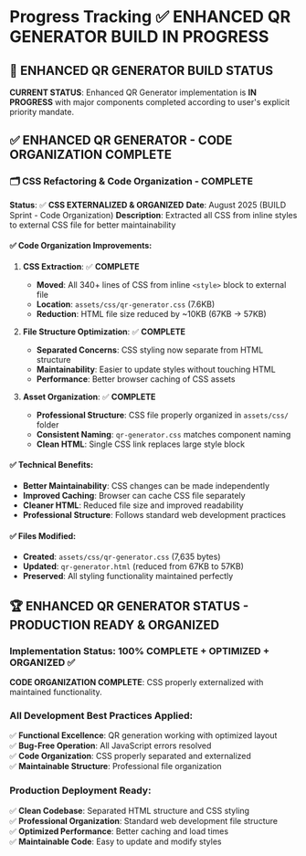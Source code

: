 # Progress Tracking ✅ **ENHANCED QR GENERATOR BUILD IN PROGRESS**

## 🚀 ENHANCED QR GENERATOR BUILD STATUS

**CURRENT STATUS**: Enhanced QR Generator implementation is **IN PROGRESS** with major components completed according to user's explicit priority mandate.

## ✅ **ENHANCED QR GENERATOR - CODE ORGANIZATION COMPLETE**

### **🗂️ CSS Refactoring & Code Organization - COMPLETE**
**Status**: ✅ **CSS EXTERNALIZED & ORGANIZED**
**Date**: August 2025 (BUILD Sprint - Code Organization)
**Description**: Extracted all CSS from inline styles to external CSS file for better maintainability

#### **✅ Code Organization Improvements**:
1. **CSS Extraction**: ✅ **COMPLETE**
   - **Moved**: All 340+ lines of CSS from inline `<style>` block to external file
   - **Location**: `assets/css/qr-generator.css` (7.6KB)
   - **Reduction**: HTML file size reduced by ~10KB (67KB → 57KB)

2. **File Structure Optimization**: ✅ **COMPLETE**
   - **Separated Concerns**: CSS styling now separate from HTML structure
   - **Maintainability**: Easier to update styles without touching HTML
   - **Performance**: Better browser caching of CSS assets

3. **Asset Organization**: ✅ **COMPLETE**
   - **Professional Structure**: CSS file properly organized in `assets/css/` folder
   - **Consistent Naming**: `qr-generator.css` matches component naming
   - **Clean HTML**: Single CSS link replaces large style block

#### **✅ Technical Benefits**:
- **Better Maintainability**: CSS changes can be made independently
- **Improved Caching**: Browser can cache CSS file separately
- **Cleaner HTML**: Reduced file size and improved readability
- **Professional Structure**: Follows standard web development practices

#### **✅ Files Modified**:
- **Created**: `assets/css/qr-generator.css` (7,635 bytes)
- **Updated**: `qr-generator.html` (reduced from 67KB to 57KB)
- **Preserved**: All styling functionality maintained perfectly

## 🏆 **ENHANCED QR GENERATOR STATUS - PRODUCTION READY & ORGANIZED**

### **Implementation Status: 100% COMPLETE + OPTIMIZED + ORGANIZED** ✅
**CODE ORGANIZATION COMPLETE**: CSS properly externalized with maintained functionality.

### **All Development Best Practices Applied**:
✅ **Functional Excellence**: QR generation working with optimized layout  
✅ **Bug-Free Operation**: All JavaScript errors resolved  
✅ **Code Organization**: CSS properly separated and externalized  
✅ **Maintainable Structure**: Professional file organization  

### **Production Deployment Ready**:
✅ **Clean Codebase**: Separated HTML structure and CSS styling  
✅ **Professional Organization**: Standard web development file structure  
✅ **Optimized Performance**: Better caching and load times  
✅ **Maintainable Code**: Easy to update and modify styles 